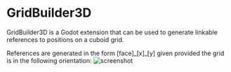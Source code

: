 # GridBuilder3D

GridBuilder3D is a Godot extension that can be used to generate linkable references to positions on a cuboid grid.

References are generated in the form \[face\]\_\[x\]\_\[y\] given provided the grid is in the following orientation:
![screenshot](https://github.com/user-attachments/assets/97a9b106-6055-4099-abfe-10468584b0ce)
